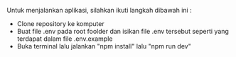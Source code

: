 Untuk menjalankan aplikasi, silahkan ikuti langkah dibawah ini :

- Clone repository ke komputer
- Buat file .env pada root foolder dan isikan file .env tersebut seperti yang terdapat dalam file .env.example
- Buka terminal lalu jalankan "npm install" lalu "npm run dev"
